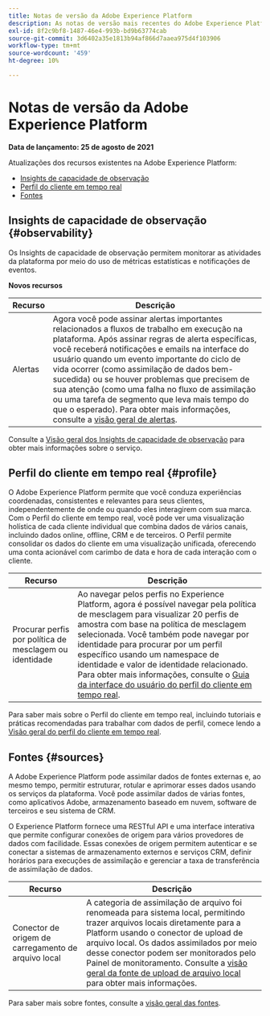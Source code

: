 ```yaml
---
title: Notas de versão da Adobe Experience Platform
description: As notas de versão mais recentes do Adobe Experience Platform.
exl-id: 8f2c9bf8-1487-46e4-993b-bd9b63774cab
source-git-commit: 3d6402a35e1813b94af866d7aaea975d4f103906
workflow-type: tm+mt
source-wordcount: '459'
ht-degree: 10%

---
```



# Notas de versão da Adobe Experience Platform

**Data de lançamento: 25 de agosto de 2021**

Atualizações dos recursos existentes na Adobe Experience Platform:

- [Insights de capacidade de observação](#observability)
- [Perfil do cliente em tempo real](#profile)
- [Fontes](#sources)

## Insights de capacidade de observação {#observability}

Os Insights de capacidade de observação permitem monitorar as atividades da plataforma por meio do uso de métricas estatísticas e notificações de eventos.

**Novos recursos**

| Recurso | Descrição |
| --- | --- |
| Alertas | Agora você pode assinar alertas importantes relacionados a fluxos de trabalho em execução na plataforma. Após assinar regras de alerta específicas, você receberá notificações e emails na interface do usuário quando um evento importante do ciclo de vida ocorrer (como assimilação de dados bem-sucedida) ou se houver problemas que precisem de sua atenção (como uma falha no fluxo de assimilação ou uma tarefa de segmento que leva mais tempo do que o esperado). Para obter mais informações, consulte a [visão geral de alertas](../../observability/alerts/overview.md). |

Consulte a [Visão geral dos Insights de capacidade de observação](../../observability/home.md) para obter mais informações sobre o serviço.

## Perfil do cliente em tempo real {#profile}

O Adobe Experience Platform permite que você conduza experiências coordenadas, consistentes e relevantes para seus clientes, independentemente de onde ou quando eles interagirem com sua marca. Com o Perfil do cliente em tempo real, você pode ver uma visualização holística de cada cliente individual que combina dados de vários canais, incluindo dados online, offline, CRM e de terceiros. O Perfil permite consolidar os dados do cliente em uma visualização unificada, oferecendo uma conta acionável com carimbo de data e hora de cada interação com o cliente.

| Recurso | Descrição |
| ------- | ----------- |
| Procurar perfis por política de mesclagem ou identidade | Ao navegar pelos perfis no Experience Platform, agora é possível navegar pela política de mesclagem para visualizar 20 perfis de amostra com base na política de mesclagem selecionada. Você também pode navegar por identidade para procurar por um perfil específico usando um namespace de identidade e valor de identidade relacionado. Para obter mais informações, consulte o [Guia da interface do usuário do perfil do cliente em tempo real](../../profile/ui/user-guide.md). |

Para saber mais sobre o Perfil do cliente em tempo real, incluindo tutoriais e práticas recomendadas para trabalhar com dados de perfil, comece lendo a [Visão geral do perfil do cliente em tempo real](../../profile/home.md).

## Fontes {#sources}

A Adobe Experience Platform pode assimilar dados de fontes externas e, ao mesmo tempo, permitir estruturar, rotular e aprimorar esses dados usando os serviços da plataforma. Você pode assimilar dados de várias fontes, como aplicativos Adobe, armazenamento baseado em nuvem, software de terceiros e seu sistema de CRM.

O Experience Platform fornece uma RESTful API e uma interface interativa que permite configurar conexões de origem para vários provedores de dados com facilidade. Essas conexões de origem permitem autenticar e se conectar a sistemas de armazenamento externos e serviços CRM, definir horários para execuções de assimilação e gerenciar a taxa de transferência de assimilação de dados.

| Recurso | Descrição |
| ------- | ----------- |
| Conector de origem de carregamento de arquivo local | A categoria de assimilação de arquivo foi renomeada para sistema local, permitindo trazer arquivos locais diretamente para a Platform usando o conector de upload de arquivo local. Os dados assimilados por meio desse conector podem ser monitorados pelo Painel de monitoramento. Consulte a [visão geral da fonte de upload de arquivo local](../../sources/connectors/local-system/local-file-upload.md) para obter mais informações. |

Para saber mais sobre fontes, consulte a [visão geral das fontes](../../sources/home.md).
